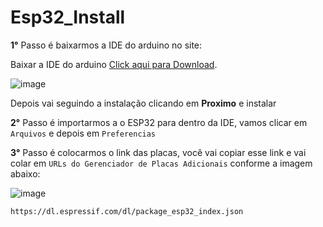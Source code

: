 # Esp32_Install

**1°** Passo é baixarmos a IDE do arduino no site:

Baixar a IDE do arduino [Click aqui para Download](https://www.arduino.cc/en/software).

![image](https://github.com/user-attachments/assets/0e2cdf2f-852b-472e-8e5b-20c97f26a453)

Depois vai seguindo a instalação clicando em **Proximo** e instalar

**2°** Passo é importarmos a o ESP32 para dentro da IDE, vamos clicar em `Arquivos` e depois em `Preferencias`

**3°** Passo é colocarmos o link das placas, você vai copiar esse link e vai colar em `URLs do Gerenciador de Placas Adicionais` conforme a imagem abaixo:

![image](https://github.com/user-attachments/assets/4be405f4-97b5-42e1-829e-67b4afb82a6a)


```
https://dl.espressif.com/dl/package_esp32_index.json
```
